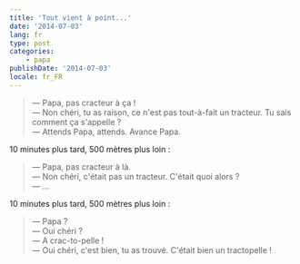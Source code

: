 ```yaml
---
title: 'Tout vient à point...'
date: '2014-07-03'
lang: fr
type: post
categories:
    - papa
publishDate: '2014-07-03'
locale: fr_FR
---
```


> — Papa, pas cracteur à ça !  
> — Non chéri, tu as raison, ce n'est pas tout-à-fait un tracteur. Tu sais comment ça s'appelle ?  
> — Attends Papa, attends. Avance Papa.

10 minutes plus tard, 500 mètres plus loin :

> — Papa, pas cracteur à là.  
> — Non chéri, c'était pas un tracteur. C'était quoi alors ?  
> — ...

10 minutes plus tard, 500 mètres plus loin :

> — Papa ?  
> — Oui chéri ?  
> — A crac-to-pelle !  
> — Oui chéri, c'est bien, tu as trouvé. C'était bien un tractopelle !

